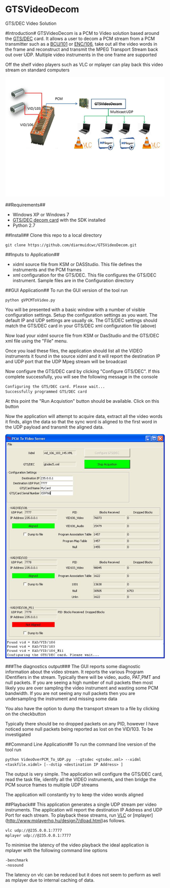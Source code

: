 GTSVideoDecom
=============

GTS/DEC Video Solution

#Introduction#
GTSVideoDecom is a PCM to Video solution based around the [GTS/DEC](http://www.cwc-ae.com/product/gtsdec005) card. It allows a user to decom a
PCM stream from a PCM transmitter such as a [BCU/101](http://www.cwc-ae.com/product/kadbcu101) or [ENC/106](http://www.cwc-ae.com/product/kadenc106), take out all the video words in the
frame and reconstruct and transmit the MPEG Transport Stream back out over UDP. Multiple video instruments
in the one frame are supported

Off the shelf video players such as VLC or mplayer can play back this video stream on standard computers

![Image of GUI](Documentation/VideoDecom.jpg)

##Requirements##
* Windows XP or Windows 7
* [GTS/DEC decom card](http://www.cwc-ae.com/product/gtsdec005) with the SDK installed
* Python 2.7

##Install##
Clone this repo to a local directory
```
git clone https://github.com/diarmuidcwc/GTSVideoDecom.git
```

##Inputs to Application##
* xidml source file from KSM or DASStudio. This file defines the instruments and the PCM frames
* xml configuration for the GTS/DEC. This file configures the GTS/DEC instrument. Sample files are in the Configuration directory

##GUI Application##
To run the GUI version of the tool run
```
python gVPCMToVideo.py
```
You will be presented with a basic window with a number of visible configuration settings. Setup the configuration
settings as you want. The default IP and UDP settings are usually ok.
The GTS/DEC settings should match the GTS/DEC card in your GTS/DEC xml configuration file (above)

Now load your xidml source file from KSM or DasStudio and the GTS/DEC xml file using the "File" menu.

Once you load these files, the application should list all the VIDEO instruments it found in the source xidml and
it will report the destination IP and UDP port that the UDP Mpeg stream will be broadcast

Now configure the GTS/DEC card by clicking "Configure GTS/DEC". If this complete successfully, you will see the following
message in the console
```
Configuring the GTS/DEC card. Please wait...
Successfully programmed GTS/DEC card
```

At this point the "Run Acquistion" button should be available. Click on this button

Now the application will attempt to acquire data, extract all the video words it finds, align the data so that the
sync word is aligned to the first word in the UDP payload and transmit the aligned data.

![Image of GUI](Documentation/gui_snapshot.jpg)

###The diagnostics output###
The GUI reports some diagnostic information about the video stream. It reports the various Program IDentifiers in the
stream. Typically there will be video, audio, PAT,PMT and null packets. If you are seeing a high number of null packets
then most likely you are over sampling the video instrument and wasting some PCM bandwidth. If you are not seeing any
null packets then you are undersampling the instrument and missing some data

You also have the option to dump the transport stream to a file by clicking on the checkbutton

Typically there should be no dropped packets on any PID, however I have noticed some null packets being reported as
lost on the VID/103. To be investigated

##Command Line Application##
To run the command line version of the tool run
```
python VideoOverPCM_To_UDP.py  --gtsdec <gtsdec.xml> --xidml <taskfile.xidml> [--dstip <destination IP Address> ]
```

The output is very simple. The application will configure the GTS/DEC card, read the task file, identify all the VIDEO
instruments, and then bridge the PCM source frames to multiple UDP streams

The application will constantly try to keep the video words aligned

##Playback##
This application generates a single UDP stream per video instruments. The application will
report the destination IP Address and UDP Port for each stream. To playback these streams, run
[VLC](http://www.videolan.org/vlc/download-windows.html) or [mplayer] (http://www.mplayerhq.hu/design7/dload.html)as follows.
```
vlc udp://@235.0.0.1:7777
mplayer udp://@235.0.0.1:7777
```

To minimise the latency of the video playback the ideal application is mplayer with the following command line options
```
-benchmark
-nosound
```

The latency on vlc can be reduced but it does not seem to perform as well as mplayer due to internal caching of data.




